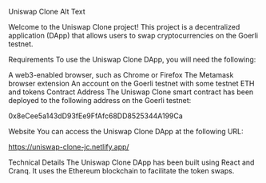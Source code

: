 Uniswap Clone
Alt Text

Welcome to the Uniswap Clone project! This project is a decentralized application (DApp) that allows users to swap cryptocurrencies on the Goerli testnet.

Requirements
To use the Uniswap Clone DApp, you will need the following:

A web3-enabled browser, such as Chrome or Firefox
The Metamask browser extension
An account on the Goerli testnet with some testnet ETH and tokens
Contract Address
The Uniswap Clone smart contract has been deployed to the following address on the Goerli testnet:

0x8eCee5a143dD93fEe9FfAfc68DD8525344A199Ca

Website
You can access the Uniswap Clone DApp at the following URL:

https://uniswap-clone-jc.netlify.app/

Technical Details
The Uniswap Clone DApp has been built using React and Cranq. It uses the Ethereum blockchain to facilitate the token swaps.
